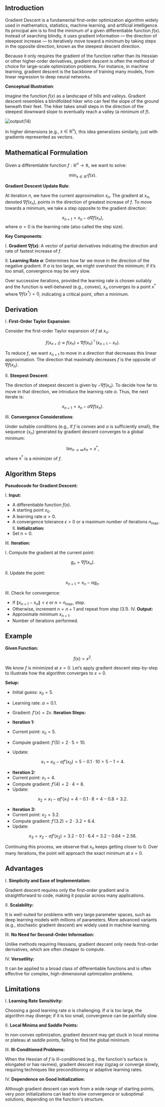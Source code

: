 ## Introduction

Gradient Descent is a fundamental first-order optimization algorithm widely used in mathematics, statistics, machine learning, and artificial intelligence. Its principal aim is to find the minimum of a given differentiable function $f(x)$. Instead of searching blindly, it uses gradient information — the direction of steepest increase — to iteratively move toward a minimum by taking steps in the opposite direction, known as the steepest descent direction.

Because it only requires the gradient of the function rather than its Hessian or other higher-order derivatives, gradient descent is often the method of choice for large-scale optimization problems. For instance, in machine learning, gradient descent is the backbone of training many models, from linear regression to deep neural networks.

**Conceptual Illustration**:

Imagine the function $f(x)$ as a landscape of hills and valleys. Gradient descent resembles a blindfolded hiker who can feel the slope of the ground beneath their feet. The hiker takes small steps in the direction of the steepest downward slope to eventually reach a valley (a minimum of $f$).

![output(14)](https://github.com/user-attachments/assets/d3695e4a-b711-45ad-afff-ac91a71b0a11)

In higher dimensions (e.g., $x \in \mathbb{R}^n$), this idea generalizes similarly, just with gradients represented as vectors.

## Mathematical Formulation

Given a differentiable function $f : \mathbb{R}^n \to \mathbb{R}$, we want to solve:

$$\min_{x \in \mathbb{R}^n} f(x).$$

**Gradient Descent Update Rule**:

At iteration $n$, we have the current approximation $x_n$. The gradient at $x_n$, denoted $\nabla f(x_n)$, points in the direction of greatest increase of $f$. To move towards a minimum, we take a step opposite to the gradient direction:

$$x_{n+1} = x_n - \alpha \nabla f(x_n),$$
where $\alpha > 0$ is the learning rate (also called the step size).

**Key Components**:

I. **Gradient $\nabla f(x)$**: A vector of partial derivatives indicating the direction and rate of fastest increase of $f$.

II. **Learning Rate $\alpha$**: Determines how far we move in the direction of the negative gradient. If $\alpha$ is too large, we might overshoot the minimum; if it’s too small, convergence may be very slow.

Over successive iterations, provided the learning rate is chosen suitably and the function is well-behaved (e.g., convex), $x_n$ converges to a point $x^*$ where $\nabla f(x^*) = 0$, indicating a critical point, often a minimum.

## Derivation

I. **First-Order Taylor Expansion**:  

Consider the first-order Taylor expansion of $f$ at $x_n$:

$$f(x_{n+1}) \approx f(x_n) + \nabla f(x_n)^\top (x_{n+1}-x_n).$$

To reduce $f$, we want $x_{n+1}$ to move in a direction that decreases this linear approximation. The direction that maximally decreases $f$ is the opposite of $\nabla f(x_n)$.

II. **Steepest Descent**:  

The direction of steepest descent is given by $-\nabla f(x_n)$. To decide how far to move in that direction, we introduce the learning rate $\alpha$. Thus, the next iterate is:

$$x_{n+1} = x_n - \alpha \nabla f(x_n).$$

III. **Convergence Considerations**:  

Under suitable conditions (e.g., if $f$ is convex and $\alpha$ is sufficiently small), the sequence $\{x_n\}$ generated by gradient descent converges to a global minimum:

$$\lim_{n \to \infty} x_n = x^*,$$
where $x^*$ is a minimizer of $f$.

## Algorithm Steps

**Pseudocode for Gradient Descent:**

I. **Input:**
- A differentiable function $f(x)$.
- A starting point $x_0$.
- A learning rate $\alpha > 0$.
- A convergence tolerance $\epsilon > 0$ or a maximum number of iterations $n_{\max}$.
II. **Initialization:**
- Set $n = 0$.

III. **Iteration:**

I. Compute the gradient at the current point:

  $$g_n = \nabla f(x_n).$$

II. Update the point:

  $$x_{n+1} = x_n - \alpha g_n.$$

III. Check for convergence:
  - If $\|x_{n+1} - x_n\| < \epsilon$ or $n > n_{\max}$, stop.
  - Otherwise, increment $n = n+1$ and repeat from step (3.1).
IV. **Output:**
- Approximate minimum $x_{n+1}$.
- Number of iterations performed.

## Example

**Given Function:**

$$f(x) = x^2.$$

We know $f$ is minimized at $x = 0$. Let’s apply gradient descent step-by-step to illustrate how the algorithm converges to $x=0$.

**Setup:**
- Initial guess: $x_0 = 5$.
- Learning rate: $\alpha = 0.1$.
- Gradient: $f'(x) = 2x$.
**Iteration Steps:**

- **Iteration 1:**
- Current point: $x_0 = 5$.
- Compute gradient: $f'(5) = 2 \cdot 5 = 10$.
- Update:

$$x_1 = x_0 - \alpha f'(x_0) = 5 - 0.1 \cdot 10 = 5 - 1 = 4.$$

- **Iteration 2:**
- Current point: $x_1 = 4$.
- Compute gradient: $f'(4) = 2 \cdot 4 = 8$.
- Update:

$$x_2 = x_1 - \alpha f'(x_1) = 4 - 0.1 \cdot 8 = 4 - 0.8 = 3.2.$$

- **Iteration 3:**
- Current point: $x_2 = 3.2$.
- Compute gradient: $f'(3.2) = 2 \cdot 3.2 = 6.4$.
- Update:

$$x_3 = x_2 - \alpha f'(x_2) = 3.2 - 0.1 \cdot 6.4 = 3.2 - 0.64 = 2.56.$$

Continuing this process, we observe that $x_n$ keeps getting closer to 0. Over many iterations, the point will approach the exact minimum at $x = 0$.

## Advantages

I. **Simplicity and Ease of Implementation:**  

Gradient descent requires only the first-order gradient and is straightforward to code, making it popular across many applications.

II. **Scalability:**  

It is well-suited for problems with very large parameter spaces, such as deep learning models with millions of parameters. More advanced variants (e.g., stochastic gradient descent) are widely used in machine learning.

III. **No Need for Second-Order Information:**  

Unlike methods requiring Hessians, gradient descent only needs first-order derivatives, which are often cheaper to compute.

IV. **Versatility:**  

It can be applied to a broad class of differentiable functions and is often effective for complex, high-dimensional optimization problems.

## Limitations

I. **Learning Rate Sensitivity:**  

Choosing a good learning rate $\alpha$ is challenging. If $\alpha$ is too large, the algorithm may diverge; if it is too small, convergence can be painfully slow.

II. **Local Minima and Saddle Points:**  

In non-convex optimization, gradient descent may get stuck in local minima or plateau at saddle points, failing to find the global minimum.

III. **Ill-Conditioned Problems:**  

When the Hessian of $f$ is ill-conditioned (e.g., the function's surface is elongated or has ravines), gradient descent may zigzag or converge slowly, requiring techniques like preconditioning or adaptive learning rates.

IV. **Dependence on Good Initialization:**  

Although gradient descent can work from a wide range of starting points, very poor initializations can lead to slow convergence or suboptimal solutions, depending on the function's structure.
